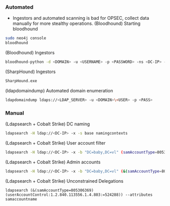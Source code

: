 ### Automated
- Ingestors and automated scanning is bad for OPSEC, collect data manually for more stealthy operations.
(Bloodhound) Starting bloodhound
```bash
sudo neo4j console
bloodhound
```
(Bloodhound) Ingestors
```bash
bloodhound-python -d <DOMAIN> -u <USERNAME> -p <PASSWORD> -ns <DC-IP> -c all
```
(SharpHound) Ingestors
```bash
SharpHound.exe
```
(ldapdomaindump) Automated domain enumeration
```bash
ldapdomaindump ldaps://<LDAP_SERVER> -u <DOMAIN>\<USER> -p <PASS>
```
### Manual 
(Ldapsearch + Cobalt Strike) DC naming 
```bash
ldapsearch -H ldap://<DC-IP> -x -s base namingcontexts
```
(Ldapsearch + Cobalt Strike) User account filter
```bash
ldapsearch -H ldap://<DC-IP> -x -b "DC=baby,DC=vl" (samAccountType=805306368)
```
(Ldapsearch + Cobalt Strike) Admin accounts
```bash
ldapsearch -H ldap://<DC-IP> -x -b "DC=baby,DC=vl" (&(samAccountType=805306368)(adminCount=1))
```
(Ldapsearch + Cobalt Strike) Unconstrained Delegations
```
ldapsearch (&(samAccountType=805306369)(userAccountControl:1.2.840.113556.1.4.803:=524288)) --attributes samaccountname
```
